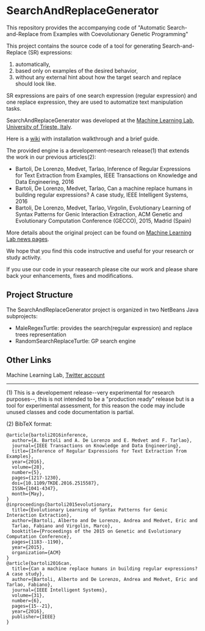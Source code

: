 # SearchAndReplaceGenerator

 This repository provides the accompanying code of "Automatic Search-and-Replace from Examples with Coevolutionary Genetic Programming"

This project contains the source code of a tool for generating Search-and-Replace (SR) expressions:

1. automatically,
2. based only on examples of the desired behavior,
3. without any external hint about how the target search and replace should look like.

SR expressions are pairs of one search expression (regular expression) and one replace expression, they are used to automatize text manipulation tasks.

SearchAndReplaceGenerator was developed at the [Machine Learning Lab, University of Trieste, Italy](http://machinelearning.inginf.units.it).

Here is a [wiki](https://github.com/MaLeLabTs/SearchAndReplaceGenerator/wiki) with installation walkthrough and a brief guide.

The provided engine is a developement-research release(1) that extends the work in our previous articles(2):

* Bartoli, De Lorenzo, Medvet, Tarlao, Inference of Regular Expressions for Text Extraction from Examples, IEEE Transactions on Knowledge and Data Engineering, 2016
* Bartoli, De Lorenzo, Medvet, Tarlao, Can a machine replace humans in building regular expressions? A case study, IEEE Intelligent Systems, 2016
* Bartoli, De Lorenzo, Medvet, Tarlao, Virgolin, Evolutionary Learning of Syntax Patterns for Genic Interaction Extraction, ACM Genetic and Evolutionary Computation Conference (GECCO), 2015, Madrid (Spain)

More details about the original project can be found on [Machine Learning Lab news pages](http://machinelearning.inginf.units.it/news/newregexgeneratortoolonline).

We hope that you find this code instructive and useful for your research or study activity.

If you use our code in your reasearch please cite our work and please share back your enhancements, fixes and 
modifications.

## Project Structure

The SearchAndReplaceGenerator project is organized in two NetBeans Java subprojects:

* MaleRegexTurtle:       provides the search(regular expression) and replace trees representation
* RandomSearchReplaceTurtle:     GP search engine 

## Other Links

Machine Learning Lab, [Twitter account](https://twitter.com/MaleLabTs)



---

(1) This is a developement release--very experimental for research purposes--, this is not intended to be a "production ready" release but is a tool for experimental assessment, 
for this reason the code may include unused classes and code documentation is partial.

(2) BibTeX format:

    @article{bartoli2016inference, 
	  author={A. Bartoli and A. De Lorenzo and E. Medvet and F. Tarlao}, 
	  journal={IEEE Transactions on Knowledge and Data Engineering}, 
	  title={Inference of Regular Expressions for Text Extraction from Examples}, 
	  year={2016}, 
	  volume={28}, 
	  number={5}, 
	  pages={1217-1230}, 
	  doi={10.1109/TKDE.2016.2515587}, 
	  ISSN={1041-4347}, 
	  month={May},
    }
    @inproceedings{bartoli2015evolutionary,
      title={Evolutionary Learning of Syntax Patterns for Genic Interaction Extraction},
      author={Bartoli, Alberto and De Lorenzo, Andrea and Medvet, Eric and
      Tarlao, Fabiano and Virgolin, Marco},
      booktitle={Proceedings of the 2015 on Genetic and Evolutionary Computation Conference},
      pages={1183--1190},
      year={2015},
      organization={ACM}
    }
    @article{bartoli2016can,
      title={Can a machine replace humans in building regular expressions? A case study},
      author={Bartoli, Alberto and De Lorenzo, Andrea and Medvet, Eric and Tarlao, Fabiano},
      journal={IEEE Intelligent Systems},
      volume={31},
      number={6},
      pages={15--21},
      year={2016},
      publisher={IEEE}
    }

